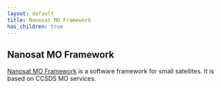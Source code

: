 ```yaml
---
layout: default
title: Nanosat MO Framework
has_children: true
---
```



## Nanosat MO Framework

[Nanosat MO Framework](https://github.com/esa/nanosat-mo-framework) is a software framework for small satellites. It is based on CCSDS MO services.



